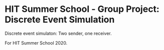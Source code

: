 # HIT Summer School - Group Project: Discrete Event Simulation

Discrete event simulaton: Two sender, one receiver.

For HIT Summer School 2020.
